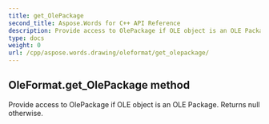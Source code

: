 ```yaml
---
title: get_OlePackage
second_title: Aspose.Words for C++ API Reference
description: Provide access to OlePackage if OLE object is an OLE Package. Returns null otherwise. 
type: docs
weight: 0
url: /cpp/aspose.words.drawing/oleformat/get_olepackage/
---
```

## OleFormat.get_OlePackage method


Provide access to OlePackage if OLE object is an OLE Package. Returns null otherwise. 

